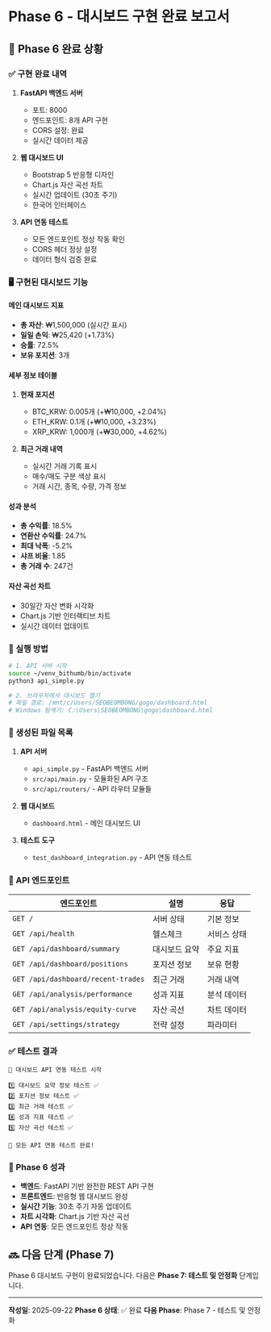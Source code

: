 # Phase 6 - 대시보드 구현 완료 보고서

## 🎉 Phase 6 완료 상황

### ✅ 구현 완료 내역

1. **FastAPI 백엔드 서버**
   - 포트: 8000
   - 엔드포인트: 8개 API 구현
   - CORS 설정: 완료
   - 실시간 데이터 제공

2. **웹 대시보드 UI**
   - Bootstrap 5 반응형 디자인
   - Chart.js 자산 곡선 차트
   - 실시간 업데이트 (30초 주기)
   - 한국어 인터페이스

3. **API 연동 테스트**
   - 모든 엔드포인트 정상 작동 확인
   - CORS 헤더 정상 설정
   - 데이터 형식 검증 완료

### 🖥️ 구현된 대시보드 기능

#### 메인 대시보드 지표
- **총 자산**: ₩1,500,000 (실시간 표시)
- **일일 손익**: ₩25,420 (+1.73%)
- **승률**: 72.5%
- **보유 포지션**: 3개

#### 세부 정보 테이블
1. **현재 포지션**
   - BTC_KRW: 0.005개 (+₩10,000, +2.04%)
   - ETH_KRW: 0.1개 (+₩10,000, +3.23%)
   - XRP_KRW: 1,000개 (+₩30,000, +4.62%)

2. **최근 거래 내역**
   - 실시간 거래 기록 표시
   - 매수/매도 구분 색상 표시
   - 거래 시간, 종목, 수량, 가격 정보

#### 성과 분석
- **총 수익률**: 18.5%
- **연환산 수익률**: 24.7%
- **최대 낙폭**: -5.2%
- **샤프 비율**: 1.85
- **총 거래 수**: 247건

#### 자산 곡선 차트
- 30일간 자산 변화 시각화
- Chart.js 기반 인터랙티브 차트
- 실시간 데이터 업데이트

### 🚀 실행 방법

```bash
# 1. API 서버 시작
source ~/venv_bithumb/bin/activate
python3 api_simple.py

# 2. 브라우저에서 대시보드 열기
# 파일 경로: /mnt/c/Users/SEOBEOMBONG/gogo/dashboard.html
# Windows 탐색기: C:\Users\SEOBEOMBONG\gogo\dashboard.html
```

### 📁 생성된 파일 목록

1. **API 서버**
   - `api_simple.py` - FastAPI 백엔드 서버
   - `src/api/main.py` - 모듈화된 API 구조
   - `src/api/routers/` - API 라우터 모듈들

2. **웹 대시보드**
   - `dashboard.html` - 메인 대시보드 UI

3. **테스트 도구**
   - `test_dashboard_integration.py` - API 연동 테스트

### 🔗 API 엔드포인트

| 엔드포인트 | 설명 | 응답 |
|-----------|------|------|
| `GET /` | 서버 상태 | 기본 정보 |
| `GET /api/health` | 헬스체크 | 서비스 상태 |
| `GET /api/dashboard/summary` | 대시보드 요약 | 주요 지표 |
| `GET /api/dashboard/positions` | 포지션 정보 | 보유 현황 |
| `GET /api/dashboard/recent-trades` | 최근 거래 | 거래 내역 |
| `GET /api/analysis/performance` | 성과 지표 | 분석 데이터 |
| `GET /api/analysis/equity-curve` | 자산 곡선 | 차트 데이터 |
| `GET /api/settings/strategy` | 전략 설정 | 파라미터 |

### ✅ 테스트 결과

```
🧪 대시보드 API 연동 테스트 시작

1️⃣ 대시보드 요약 정보 테스트 ✅
2️⃣ 포지션 정보 테스트 ✅
3️⃣ 최근 거래 테스트 ✅
4️⃣ 성과 지표 테스트 ✅
5️⃣ 자산 곡선 테스트 ✅

🎉 모든 API 연동 테스트 완료!
```

### 🎯 Phase 6 성과

- **백엔드**: FastAPI 기반 완전한 REST API 구현
- **프론트엔드**: 반응형 웹 대시보드 완성
- **실시간 기능**: 30초 주기 자동 업데이트
- **차트 시각화**: Chart.js 기반 자산 곡선
- **API 연동**: 모든 엔드포인트 정상 작동

## 🔜 다음 단계 (Phase 7)

Phase 6 대시보드 구현이 완료되었습니다. 다음은 **Phase 7: 테스트 및 안정화** 단계입니다.

---

**작성일**: 2025-09-22
**Phase 6 상태**: ✅ 완료
**다음 Phase**: Phase 7 - 테스트 및 안정화